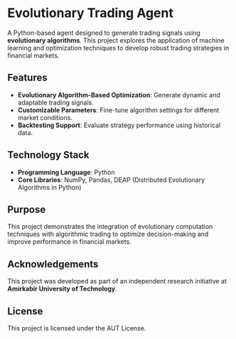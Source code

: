 # Evolutionary Trading Agent  

A Python-based agent designed to generate trading signals using **evolutionary algorithms**. This project explores the application of machine learning and optimization techniques to develop robust trading strategies in financial markets.  

## Features  
- **Evolutionary Algorithm-Based Optimization**: Generate dynamic and adaptable trading signals.  
- **Customizable Parameters**: Fine-tune algorithm settings for different market conditions.  
- **Backtesting Support**: Evaluate strategy performance using historical data.  

## Technology Stack  
- **Programming Language**: Python  
- **Core Libraries**: NumPy, Pandas, DEAP (Distributed Evolutionary Algorithms in Python)  

## Purpose  
This project demonstrates the integration of evolutionary computation techniques with algorithmic trading to optimize decision-making and improve performance in financial markets.

## Acknowledgements  
This project was developed as part of an independent research initiative at **Amirkabir University of Technology**.  

## License  
This project is licensed under the AUT License.
